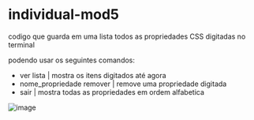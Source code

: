 # individual-mod5

codigo que guarda em uma lista todos as propriedades CSS digitadas no terminal

podendo usar os seguintes comandos:
  - ver lista | mostra os itens digitados até agora
  - nome_propriedade remover | remove uma propriedade digitada
  - sair | mostra todas as propriedades em ordem alfabetica
  
  ![image](https://user-images.githubusercontent.com/114448029/215622175-82ba9814-8bf0-4ac8-87c7-839b1d4f0265.png)
